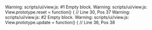 Warning: scripts/ui/view.js:  #1 Empty block.
Warning: scripts/ui/view.js:     View.prototype.reset = function() { // Line 30, Pos 37
Warning: scripts/ui/view.js:  #2 Empty block.
Warning: scripts/ui/view.js:     View.prototype.update = function() { // Line 36, Pos 38

